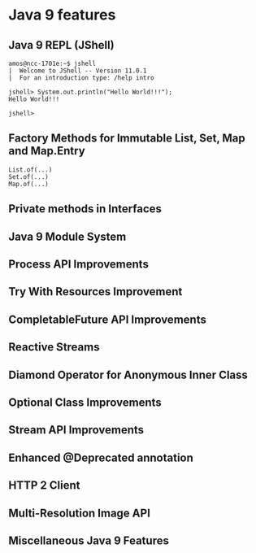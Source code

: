 # Java 9 features


## Java 9 REPL (JShell)
```
amos@ncc-1701e:~$ jshell
|  Welcome to JShell -- Version 11.0.1
|  For an introduction type: /help intro

jshell> System.out.println("Hello World!!!");
Hello World!!!

jshell>
```
## Factory Methods for Immutable List, Set, Map and Map.Entry
```
List.of(...)
Set.of(...)
Map.of(...)
```
## Private methods in Interfaces
## Java 9 Module System
## Process API Improvements
## Try With Resources Improvement
## CompletableFuture API Improvements
## Reactive Streams
## Diamond Operator for Anonymous Inner Class
## Optional Class Improvements
## Stream API Improvements
## Enhanced @Deprecated annotation
## HTTP 2 Client
## Multi-Resolution Image API
## Miscellaneous Java 9 Features
